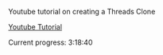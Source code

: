 Youtube tutorial on creating a Threads Clone

[Youtube Tutorial](https://youtu.be/MfwdchNNW78)

Current progress: 3:18:40
